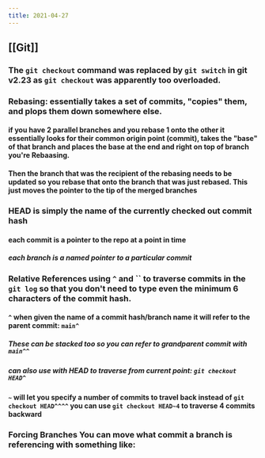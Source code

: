 ```yaml
---
title: 2021-04-27
---
```


## [[Git]]
### The `git checkout` command was replaced by `git switch` in git v2.23 as `git checkout` was apparently too overloaded.
### **Rebasing:** essentially takes a set of commits, "copies" them, and plops them down somewhere else.
#### if you have 2 parallel branches and you rebase 1 onto the other it essentially looks for their common origin point (commit), takes the "base" of that branch and places the base at the end and right on top of branch you're Rebaasing.
#### Then the branch that was the recipient of the rebasing needs to be updated so you rebase that onto the branch that was just rebased. This just moves the pointer to the tip of the merged branches
### **HEAD** is simply the name of the currently checked out commit hash
#### each commit is a pointer to the repo at a point in time
##### each branch is a named pointer to a particular commit
### **Relative References** using `^` and `` to traverse commits in the `git log` so that you don't need to type even the minimum 6 characters of the commit hash.
#### `^` when given the name of a commit hash/branch name it will refer to the parent commit: `main^`
##### These can be stacked too so you can refer to grandparent commit with `main^^`
##### can also use with **HEAD** to traverse from current point: `git checkout HEAD^`
#### `~` will let you specify a number of commits to travel back instead of `git checkout HEAD^^^^` you can use `git checkout HEAD~4` to traverse 4 commits backward
### **Forcing Branches** You can move what commit a branch is referencing with something like:
####
